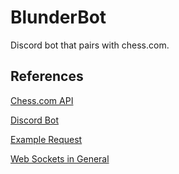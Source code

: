 # BlunderBot
Discord bot that pairs with chess.com.

## References

[Chess.com API](https://www.chess.com/news/view/published-data-api)

[Discord Bot](https://izy521.gitbooks.io/discord-io/content/)

[Example Request](https://api.chess.com/pub/player/andyruwruw/games)

[Web Sockets in General](https://socket.io/docs/)




